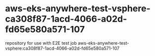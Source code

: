 # aws-eks-anywhere-test-vsphere-ca308f87-1acd-4066-a02d-fd65e580a571-107
repository for use with E2E test job aws-eks-anywhere-test-vsphere:ca308f87-1acd-4066-a02d-fd65e580a571-107
